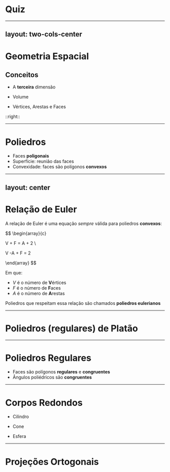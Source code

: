 # Quiz

<Quiz questionsNumber=2 />

---
layout: two-cols-center
---

# Geometria Espacial

## Conceitos

<v-clicks>

- A **terceira** dimensão

- Volume

- Vértices, Arestas e Faces

</v-clicks>

::right::

<Solids />

---

# Poliedros

- Faces **poligonais**
- Superfície: reunião das faces
- Convexidade: faces são polígonos **convexos**

---
layout: center
---

# Relação de Euler

A relação de Euler é uma equação _sempre_ válida para poliedros **convexos**:

$$
\begin{array}{c}

V + F = A + 2 \\

V -A + F = 2

\end{array}
$$

Em que:
- $V$ é o número de **V**értices
- $F$ é o número de **F**aces
- $A$ é o número de **A**restas

Poliedros que respeitam essa relação são chamados **poliedros eulerianos**

---

# Poliedros (regulares) de Platão

<PlatonicSolids />

---

# Poliedros Regulares

- Faces são polígonos **regulares** e **congruentes**
- Ângulos poliédricos são **congruentes**

---

# Corpos Redondos

- Cilindro

- Cone

- Esfera

---

# Projeções Ortogonais